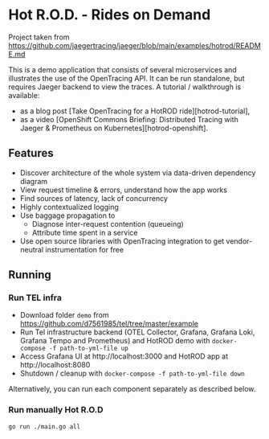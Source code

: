 # Hot R.O.D. - Rides on Demand

Project taken from https://github.com/jaegertracing/jaeger/blob/main/examples/hotrod/README.md

This is a demo application that consists of several microservices and illustrates
the use of the OpenTracing API. It can be run standalone, but requires Jaeger backend
to view the traces. A tutorial / walkthrough is available:
* as a blog post [Take OpenTracing for a HotROD ride][hotrod-tutorial],
* as a video [OpenShift Commons Briefing: Distributed Tracing with Jaeger & Prometheus on Kubernetes][hotrod-openshift].

## Features

* Discover architecture of the whole system via data-driven dependency diagram
* View request timeline & errors, understand how the app works
* Find sources of latency, lack of concurrency
* Highly contextualized logging
* Use baggage propagation to
    * Diagnose inter-request contention (queueing)
    * Attribute time spent in a service
* Use open source libraries with OpenTracing integration to get vendor-neutral instrumentation for free

## Running

### Run TEL infra

* Download folder `demo` from https://github.com/d7561985/tel/tree/master/example
* Run Tel infrastructure backend (OTEL Collector, Grafana, Grafana Loki, Grafana Tempo and Prometheus) and HotROD demo with `docker-compose -f path-to-yml-file up`
* Access Grafana UI at http://localhost:3000 and HotROD app at http://localhost:8080
* Shutdown / cleanup with `docker-compose -f path-to-yml-file down`

Alternatively, you can run each component separately as described below.

### Run manually Hot R.O.D

```bash
go run ./main.go all
```